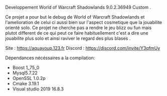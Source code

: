 
Developpement World of Warcraft Shadowlands 9.0.2.36949 Custom .

Ce projet a pour but le debug de World of Warcraft Shadowlands et l'amelioration de celui ci aussi bien sur l'aspect cosmetique que la jouabilite orienté solo.
Ce projet ne cherche pas a rendre le jeu blizz ou fun mais plutot different de ce qui peut ce faire habituellement c'est a dire une jouabilite plus solo et ainsi raviver le regard des plus blases .

Site : https://aquayoup.123.fr
Discord : https://discord.com/invite/Y3qfmUy

Dépendances nécéssaires a la compilation: 
 - Boost 1_75_0
 - Mysql5.7.22
 - OpenSSL 1.0.2p
 - Cmake 3.19.1
 - Visual studio 2019 16.8.3
 
